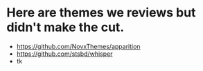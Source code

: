# Here are themes we reviews but didn't make the cut.

- https://github.com/NovxThemes/apparition
- https://github.com/stsbd/whisper
- tk